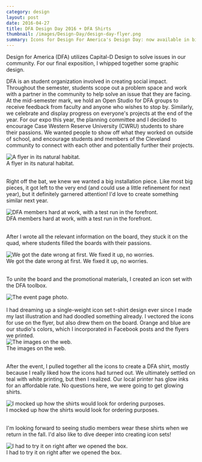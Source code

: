 ```yaml
---
category: design
layout: post
date: 2016-04-27
title: DFA Design Day 2016 + DFA Shirts
thumbnail: /images/Design-Day/design-day-flyer.png
summary: Icons for Design For America's Design Day: now available in big, small, and glow-in-the-dark.
---
```

Design for America (DFA) utilizes Capital-D Design to solve issues in our community. For our final exposition, I whipped together some graphic design.

DFA is an student organization involved in creating social impact. Throughout the semester, students scope out a problem space and work with a partner in the community to help solve an issue that they are facing. At the mid-semester mark, we hold an Open Studio for DFA groups to receive feedback from faculty and anyone who wishes to stop by. Similarly, we celebrate and display progress on everyone's projects at the end of the year. For our expo this year, the planning committee and I decided to encourage Case Western Reserve University (CWRU) students to share their passions. We wanted people to show off what they worked on outside of school, and encourage students and members of the Cleveland community to connect with each other and potentially further their projects.
<div class = "post-image">
<image alt ="A flyer in its natural habitat." src= "/images/Design-Day/design-day-flyer.jpg"/> <br/>
A flyer in its natural habitat. </a>
</div>
<br/>

Right off the bat, we knew we wanted a big installation piece. Like most big pieces, it got left to the very end (and could use a little refinement for next year), but it definitely garnered attention! 
I'd  love to create something similar next year. 
<div class = "post-image">
<image alt ="DFA members hard at work, with a test run in the forefront." src= "/images/Design-Day/board-2.jpg"/> <br/>
DFA members hard at work, with a test run in the forefront. 
</div>
<br/>

After I wrote all the relevant information on the board, they stuck it on the quad, where students filled the boards with their passions.
<div class = "post-image">
<image alt ="We got the date wrong at first. We fixed it up, no worries." src= "/images/Design-Day/board-1.jpg"/> <br/>
We got the date wrong at first. We fixed it up, no worries.
</div>
<br/>


To unite the board and the promotional materials, I created an icon set with the DFA toolbox.

<div class = "post-image">
<image alt ="The event page photo." src= "/images/Design-Day/DFA-event.png"/> <br/>
</div>
<br/>
I had dreaming up a single-weight icon set t-shirt design ever since I made my last illustration and had doodled something already. I vectored the icons for use on the flyer, but also drew them on the board. Orange and blue are our studio's colors, which I incorporated in Facebook posts and the flyers we printed.
<div class = "post-image">
<image alt ="The images on the web." src= "/images/Design-Day/design-day-flyer-digital.png"/> <br/>
The images on the web. 
</div>
<br/>

After the event, I pulled together all the icons to create a DFA shirt, mostly because I really liked how the icons had turned out. We ultimately settled on teal with white printing, but then I realized. Our local printer has glow inks for an affordable rate. No questions here, we were going to get glowing shirts. 
<div class = "post-image">
<image alt ="I mocked up how the shirts would look for ordering purposes." src= "/images/Design-Day/sample.png"/> <br/>
I mocked up how the shirts would look for ordering purposes.
</div>
<br/>

I'm looking forward to seeing studio members wear these shirts when we return in the fall. I'd also like to dive deeper into creating icon sets!
<div class = "post-image">
<image alt ="I had to try it on right after we opened the box." src= "/images/Design-Day/shirt.jpg"/> <br/>
I had to try it on right after we opened the box.
</div>
<br/>



